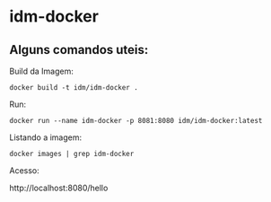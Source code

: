 # idm-docker

## Alguns comandos uteis:

Build da Imagem:

`docker build -t idm/idm-docker .`

Run:

`docker run --name idm-docker -p 8081:8080 idm/idm-docker:latest`

Listando a imagem:

`docker images | grep idm-docker`

Acesso:

http://localhost:8080/hello
